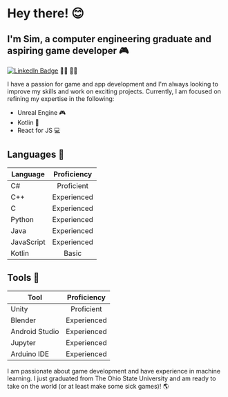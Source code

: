 # Hey there! 😊
## I'm Sim, a computer engineering graduate and aspiring game developer 🎮

[![LinkedIn Badge](https://img.shields.io/badge/LinkedIn-Profile-informational?style=flat-square&logo=linkedin&logoColor=white&color=0D76A8)](https://www.linkedin.com/in/sim-sealy/) 🏳️‍⚧️ 🏳️‍🌈

I have a passion for game and app development and I'm always looking to improve my skills and work on exciting projects. Currently, I am focused on refining my expertise in the following:
- Unreal Engine 🎮
- Kotlin 📱
- React for JS 💻

## Languages 💬

| Language        | Proficiency         |
| -------------  |:-------------:|
| C#              | Proficient      |
| C++             | Experienced     |
| C               | Experienced     |
| Python          | Experienced     |
| Java            | Experienced     |
| JavaScript      | Experienced     |
| Kotlin          | Basic     |

## Tools 🔧

| Tool            | Proficiency         |
| -------------  |:-------------:|
| Unity           | Proficient     |
| Blender         | Experienced     |
| Android Studio  | Experienced     |
| Jupyter         | Experienced     |
| Arduino IDE     | Experienced     |


I am passionate about game development and have experience in machine learning. I just graduated from The Ohio State University and am ready to take on the world (or at least make some sick games)! 🌎
